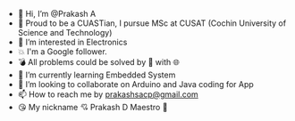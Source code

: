 - 👋 Hi, I’m @Prakash A
- 💪 Proud to be a CUASTian, I pursue MSc at CUSAT  (Cochin University of Science and Technology)
- 👀 I’m interested in Electronics
- 💥 I'm a Google follower.
- 💣 All problems could be solved by 🤳 with 🌐
- 🌱 I’m currently learning Embedded System
- 💞️ I’m looking to collaborate on Arduino and Java coding for App 
- 📫 How to reach me by prakashsacp@gmail.com
- 😘 My nickname 💘 Prakash D Maestro 🙈
